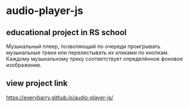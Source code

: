 # audio-player-js
## educational project in RS school

Музыкальный плеер, позволяющий по очереди проигрывать музыкальные треки или перелистывать их кликами по кнопкам. 
Каждому музыкальному треку соответствует определённое фоновое изображение.

## view project link
https://everybarry.github.io/audio-player-js/
